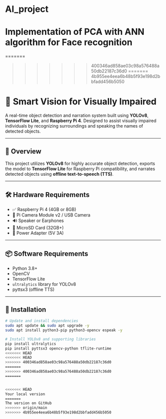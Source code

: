 # AI_project
Implementation of PCA with ANN algorithm for Face recognition
=======
=======
>>>>>>> 400346ad858ae03c98a576488a50db22187c36d0
=======
>>>>>>> 4b955ee4eea6b48b5f93e198d2bbfadd456b5050
# 🎯 Smart Vision for Visually Impaired

A real-time object detection and narration system built using **YOLOv8**, **TensorFlow Lite**, and **Raspberry Pi 4**. Designed to assist visually impaired individuals by recognizing surroundings and speaking the names of detected objects.

---

## 🧠 Overview

This project utilizes **YOLOv8** for highly accurate object detection, exports the model to **TensorFlow Lite** for Raspberry Pi compatibility, and narrates detected objects using **offline text-to-speech (TTS)**.

---

## 🛠️ Hardware Requirements

- ✅ Raspberry Pi 4 (4GB or 8GB)
- 📸 Pi Camera Module v2 / USB Camera
- 🔊 Speaker or Earphones
- 💾 MicroSD Card (32GB+)
- 🔌 Power Adapter (5V 3A)

---

## 📦 Software Requirements

- Python 3.8+
- OpenCV
- TensorFlow Lite
- `ultralytics` library for YOLOv8
- pyttsx3 (offline TTS)

---

## 🔧 Installation

```bash
# Update and install dependencies
sudo apt update && sudo apt upgrade -y
sudo apt install python3-pip python3-opencv espeak -y

# Install YOLOv8 and supporting libraries
pip install ultralytics
pip install pyttsx3 opencv-python tflite-runtime
<<<<<<< HEAD
<<<<<<< HEAD
>>>>>>> 400346ad858ae03c98a576488a50db22187c36d0
=======
>>>>>>> 400346ad858ae03c98a576488a50db22187c36d0
=======


<<<<<<< HEAD
Your local version
=======
The version on GitHub
>>>>>>> origin/main
>>>>>>> 4b955ee4eea6b48b5f93e198d2bbfadd456b5050
